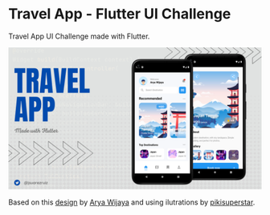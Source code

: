 # Travel App - Flutter UI Challenge

Travel App UI Challenge made with Flutter.

![TravelApp](images/travelapp-flutter.png)

Based on this [design](https://dribbble.com/shots/15793197-Travel-App) by [Arya Wijaya](https://dribbble.com/aweka) and using ilutrations by [pikisuperstar](https://www.freepik.com/pikisuperstar).